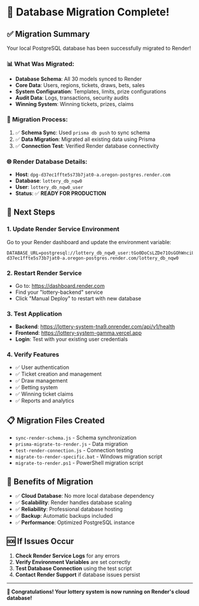 # 🎉 Database Migration Complete!

## ✅ **Migration Summary**

Your local PostgreSQL database has been successfully migrated to Render!

### 📊 **What Was Migrated:**
- **Database Schema**: All 30 models synced to Render
- **Core Data**: Users, regions, tickets, draws, bets, sales
- **System Configuration**: Templates, limits, prize configurations
- **Audit Data**: Logs, transactions, security audits
- **Winning System**: Winning tickets, prizes, claims

### 🔧 **Migration Process:**
1. ✅ **Schema Sync**: Used `prisma db push` to sync schema
2. ✅ **Data Migration**: Migrated all existing data using Prisma
3. ✅ **Connection Test**: Verified Render database connectivity

### 🌐 **Render Database Details:**
- **Host**: `dpg-d37ec1ffte5s73b7jat0-a.oregon-postgres.render.com`
- **Database**: `lottery_db_nqw0`
- **User**: `lottery_db_nqw0_user`
- **Status**: ✅ **READY FOR PRODUCTION**

## 🚀 **Next Steps**

### 1. **Update Render Service Environment**
Go to your Render dashboard and update the environment variable:
```
DATABASE_URL=postgresql://lottery_db_nqw0_user:tGo0DoCsLZDe71OsGOhWnciU5k9ahcid@dpg-d37ec1ffte5s73b7jat0-a.oregon-postgres.render.com/lottery_db_nqw0
```

### 2. **Restart Render Service**
- Go to: https://dashboard.render.com
- Find your "lottery-backend" service
- Click "Manual Deploy" to restart with new database

### 3. **Test Application**
- **Backend**: https://lottery-system-tna9.onrender.com/api/v1/health
- **Frontend**: https://lottery-system-gamma.vercel.app
- **Login**: Test with your existing user credentials

### 4. **Verify Features**
- ✅ User authentication
- ✅ Ticket creation and management
- ✅ Draw management
- ✅ Betting system
- ✅ Winning ticket claims
- ✅ Reports and analytics

## 📋 **Migration Files Created**
- `sync-render-schema.js` - Schema synchronization
- `prisma-migrate-to-render.js` - Data migration
- `test-render-connection.js` - Connection testing
- `migrate-to-render-specific.bat` - Windows migration script
- `migrate-to-render.ps1` - PowerShell migration script

## 🎯 **Benefits of Migration**
- ✅ **Cloud Database**: No more local database dependency
- ✅ **Scalability**: Render handles database scaling
- ✅ **Reliability**: Professional database hosting
- ✅ **Backup**: Automatic backups included
- ✅ **Performance**: Optimized PostgreSQL instance

## 🆘 **If Issues Occur**
1. **Check Render Service Logs** for any errors
2. **Verify Environment Variables** are set correctly
3. **Test Database Connection** using the test script
4. **Contact Render Support** if database issues persist

---

**🎉 Congratulations! Your lottery system is now running on Render's cloud database!**
